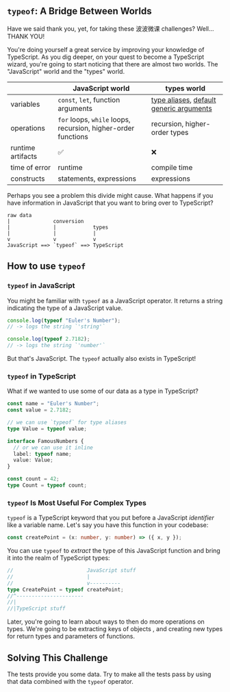 ## `typeof`: A Bridge Between Worlds

Have we said thank you, yet, for taking these 波波微课 challenges? Well... THANK YOU!

You're doing yourself a great service by improving your knowledge of TypeScript. As you dig deeper, on your quest to become a TypeScript wizard, you're going to start noticing that there are almost two worlds. The "JavaScript" world and the "types" world.

|                   | JavaScript world                                              | types world                                                                                                                                        |
| ----------------- | ------------------------------------------------------------- | -------------------------------------------------------------------------------------------------------------------------------------------------- |
| variables         | `const`, `let`, function arguments                            | [type aliases](https://boboweike.cn/challenge/type-aliases), [default generic arguments](https://boboweike.cn/challenge/default-generic-arguments) |
| operations        | `for` loops, `while` loops, recursion, higher-order functions | recursion, higher-order types                                                                                                                      |
| runtime artifacts | ✅                                                            | ❌                                                                                                                                                 |
| time of error     | runtime                                                       | compile time                                                                                                                                       |
| constructs        | statements, expressions                                       | expressions                                                                                                                                        |

Perhaps you see a problem this divide might cause. What happens if you have information in JavaScript that you want to bring over to TypeScript?

<!-- TODO: mermaid diagram https://github.blog/2022-02-14-include-diagrams-markdown-files-mermaid with a remark plugin in `markdown.tsx` -->

```text
raw data
|              conversion
|              |            types
|              |            |
v              v            v
JavaScript ==> `typeof` ==> TypeScript
```

## How to use `typeof`

### `typeof` in JavaScript

You might be familiar with `typeof` as a JavaScript operator. It returns a string indicating the type of a JavaScript value.

```ts
console.log(typeof "Euler's Number");
// -> logs the string `'string'`

console.log(typeof 2.7182);
// -> logs the string `'number'`
```

But that's JavaScript. The `typeof` actually also exists in TypeScript!

### `typeof` in TypeScript

What if we wanted to use some of our data as a type in TypeScript?

```ts
const name = "Euler's Number";
const value = 2.7182;

// we can use `typeof` for type aliases
type Value = typeof value;

interface FamousNumbers {
  // or we can use it inline
  label: typeof name;
  value: Value;
}
```

```ts
const count = 42;
type Count = typeof count;
```

### `typeof` Is Most Useful For Complex Types

`typeof` is a TypeScript keyword that you put before a JavaScript _identifier_ like a variable name. Let's say you have this function in your codebase:

```ts
const createPoint = (x: number, y: number) => ({ x, y });
```

You can use `typeof` to _extract_ the type of this JavaScript function and bring it into the realm of TypeScript types:

```ts
//                        JavaScript stuff
//                        |
//                        v----------
type CreatePoint = typeof createPoint;
//^----------------------
//|
//|TypeScript stuff
```

Later, you're going to learn about ways to then do more operations on types. We're going to be extracting keys of objects <!-- todo [keys of objects](https://boboweike.cn/challenge/object-keys)-->, and creating new types for return types <!-- todo [return types](https://boboweike.cn/challenge/return-types) --> and parameters <!-- todo [parameters](https://boboweike.cn/challenge/parameters) --> of functions.

## Solving This Challenge

The tests provide you some data. Try to make all the tests pass by using that data combined with the `typeof` operator.

